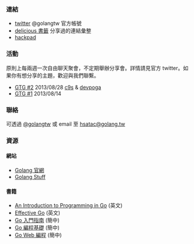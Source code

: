 ### 連結

* [twitter](https://twitter.com/golangtw) @golangtw 官方帳號
* [delicious 書籤](https://delicious.com/golangtw) 分享過的連結彙整
* [hackpad](http://golangtw.hackpad.com)

### 活動

原則上每兩週一次自由聊天聚會，不定期舉辦分享會。詳情請見官方 twitter。如果你有想分享的主題，歡迎與我們聯繫。

* [GTG #2](http://registrano.com/events/gtg2) 2013/08/28 [c9s](https://twitter.com/c9s) & [devpoga](https://twitter.com/devpoga)
* [GTG #1](http://registrano.com/events/gtg1) 2013/08/14

### 聯絡

可透過 [@golangtw](https://twitter.com/golangtw) 或 email 至 hsatac@golang.tw

### 資源

#### 網站

* [Golang 官網](http://golang.org/)
* [Golang Stuff](https://github.com/mindreframer/golang-stuff)

#### 書籍

* [An Introduction to Programming in Go](http://www.golang-book.com/) (英文)
* [Effective Go](http://golang.org/doc/effective_go.html) (英文)
* [Go 入門指南](https://github.com/Unknwon/the-way-to-go_ZH_CN) (簡中)
* [Go 編程基礎](https://github.com/Unknwon/go-fundamental-programming) (簡中)
* [Go Web 編程](https://github.com/astaxie/build-web-application-with-golang) (簡中)

